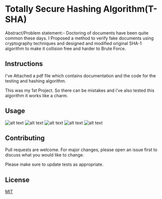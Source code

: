 


# Totally Secure Hashing Algorithm(T-SHA)

Abstract/Problem statement:- Doctoring of documents have been quite common these days. I Proposed a method to verify fake documents using cryptography techniques and designed and modified original SHA-1 algorithm to make it collision free and harder to Brute Force.


## Instructions

I've Attached a pdf file which contains documentation and the code for the testing and hashing algorithm.

This was my 1st Project. So there can be mistakes and i've also tested this algorithm it works like a charm.

## Usage

![alt text](http://imgur.com/1ZRJysA)
![alt text](http://imgur.com/J9OX4K1)
![alt text](http://imgur.com/iGuXnEi)
![alt text](http://imgur.com/D4patPu)
![alt text](http://imgur.com/GytmBzV)


## Contributing
Pull requests are welcome. For major changes, please open an issue first to discuss what you would like to change.

Please make sure to update tests as appropriate.

## License
[MIT](https://choosealicense.com/licenses/mit/)
